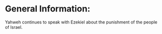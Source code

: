 # General Information:

Yahweh continues to speak with Ezekiel about the punishment of the people of Israel.